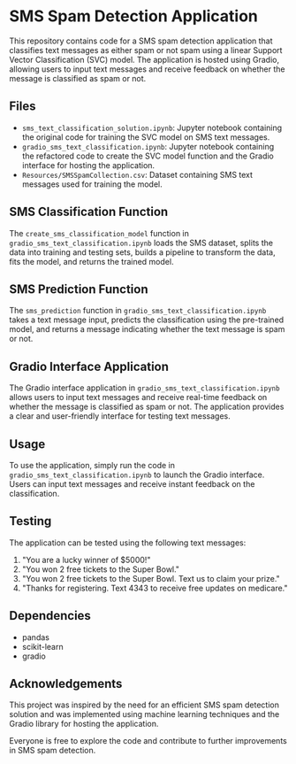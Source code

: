 # SMS Spam Detection Application

This repository contains code for a SMS spam detection application that classifies text messages as either spam or not spam using a linear Support Vector Classification (SVC) model. The application is hosted using Gradio, allowing users to input text messages and receive feedback on whether the message is classified as spam or not.

## Files

- `sms_text_classification_solution.ipynb`: Jupyter notebook containing the original code for training the SVC model on SMS text messages.
- `gradio_sms_text_classification.ipynb`: Jupyter notebook containing the refactored code to create the SVC model function and the Gradio interface for hosting the application.
- `Resources/SMSSpamCollection.csv`: Dataset containing SMS text messages used for training the model.

## SMS Classification Function

The `create_sms_classification_model` function in `gradio_sms_text_classification.ipynb` loads the SMS dataset, splits the data into training and testing sets, builds a pipeline to transform the data, fits the model, and returns the trained model.

## SMS Prediction Function

The `sms_prediction` function in `gradio_sms_text_classification.ipynb` takes a text message input, predicts the classification using the pre-trained model, and returns a message indicating whether the text message is spam or not.

## Gradio Interface Application

The Gradio interface application in `gradio_sms_text_classification.ipynb` allows users to input text messages and receive real-time feedback on whether the message is classified as spam or not. The application provides a clear and user-friendly interface for testing text messages.

## Usage

To use the application, simply run the code in `gradio_sms_text_classification.ipynb` to launch the Gradio interface. Users can input text messages and receive instant feedback on the classification.

## Testing

The application can be tested using the following text messages:
1. "You are a lucky winner of $5000!"
2. "You won 2 free tickets to the Super Bowl."
3. "You won 2 free tickets to the Super Bowl. Text us to claim your prize."
4. "Thanks for registering. Text 4343 to receive free updates on medicare."

## Dependencies

- pandas
- scikit-learn
- gradio

## Acknowledgements

This project was inspired by the need for an efficient SMS spam detection solution and was implemented using machine learning techniques and the Gradio library for hosting the application.

Everyone is free to explore the code and contribute to further improvements in SMS spam detection.
